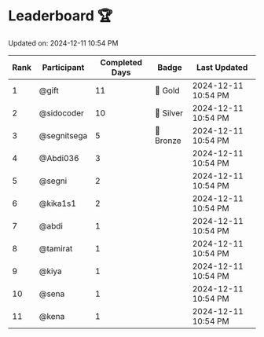 # Leaderboard 🏆

Updated on: 2024-12-11 10:54 PM

| Rank | Participant       | Completed Days | Badge      | Last Updated         |
|------|-------------------|----------------|------------|----------------------|
| 1    | @gift             | 11             | 🏅 Gold     | 2024-12-11 10:54 PM |
| 2    | @sidocoder        | 10             | 🥈 Silver   | 2024-12-11 10:54 PM |
| 3    | @segnitsega       | 5              | 🥉 Bronze   | 2024-12-11 10:54 PM |
| 4    | @Abdi036          | 3              |            | 2024-12-11 10:54 PM |
| 5    | @segni            | 2              |            | 2024-12-11 10:54 PM |
| 6    | @kika1s1          | 2              |            | 2024-12-11 10:54 PM |
| 7    | @abdi             | 1              |            | 2024-12-11 10:54 PM |
| 8    | @tamirat          | 1              |            | 2024-12-11 10:54 PM |
| 9    | @kiya             | 1              |            | 2024-12-11 10:54 PM |
| 10   | @sena             | 1              |            | 2024-12-11 10:54 PM |
| 11   | @kena             | 1              |            | 2024-12-11 10:54 PM |
